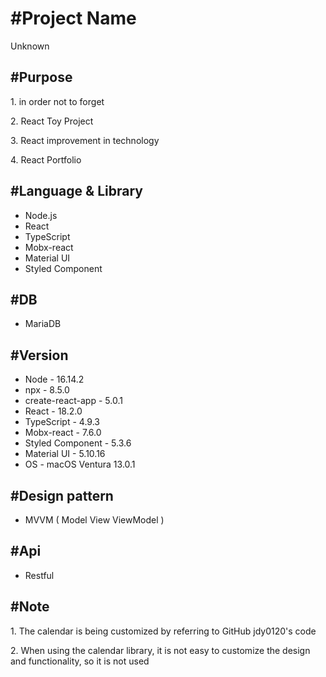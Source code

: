<h1>#Project Name</h1>
<p>Unknown</p>

<h2>#Purpose</h2>
<p> 1. in order not to forget</p>
<p> 2. React Toy Project</p>
<p> 3. React improvement in technology</p>
<p> 4. React Portfolio</p>

<h2>#Language & Library</h2>
  <ul>
    <li>Node.js</li>
    <li>React</li>
    <li>TypeScript</li>
    <li>Mobx-react</li>
    <li>Material UI</li>
    <li>Styled Component</li>
  </ul>

<h2>#DB</h2>
  <ul>
    <li>MariaDB</li>
  </ul>

<h2>#Version</h2>
  <ul>
    <li>Node - 16.14.2</li>
    <li>npx - 8.5.0</li>
    <li>create-react-app - 5.0.1</li>
    <li>React - 18.2.0</li>
    <li>TypeScript - 4.9.3</li>
    <li>Mobx-react - 7.6.0</li>
    <li>Styled Component - 5.3.6</li>
    <li>Material UI - 5.10.16</li>
    <li>OS - macOS Ventura 13.0.1</li>
  </ul>

<h2>#Design pattern</h2>
  <ul>
    <li>MVVM ( Model View ViewModel )</li>
  </ul>
  
<h2>#Api</h2>
  <ul>
    <li>Restful</li>
  </ul>

  <h2>#Note</h2>
  <p>1. The calendar is being customized by referring to GitHub jdy0120's code</p>
  <p>2. When using the calendar library, it is not easy to customize the design and functionality, so it is not used</p>